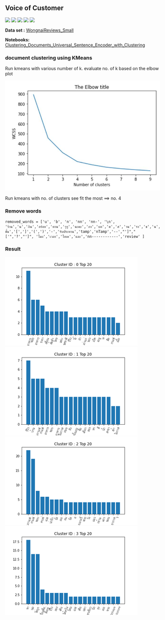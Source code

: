 
## Voice of Customer
[![](https://img.shields.io/badge/-K--Means-blue)](#) [![](https://img.shields.io/badge/-Python-blue)](#) [![](https://img.shields.io/badge/-Google--Colab-blue)](#) 
[![](https://img.shields.io/badge/-Cosine--similarity-blue)](#) [![](https://img.shields.io/badge/-pythainlp-blue)](#) 

**Data set :** [WongnaiReviews_Small](./WongnaiReviews_Small.csv) 

**Notebooks:** [Clustering_Documents_Universal_Sentence_Encoder_with_Clustering](./Clustering_Documents_Universal_Sentence_Encoder_with_Clustering.ipynb) 

### document clustering using KMeans

Run kmeans with various number of k. evaluate no. of k based on the elbow plot

![Voice_01](./voice_01.JPG)

Run kmeans with no. of clusters see fit the most  ==> no. 4

### Remove words 

    removed_words = ['u', 'b', 'n', 'nn', 'nn-', '\n', 'ร้าน','น','กิน','อร่อย','ทาน','ๆๆ','นะคะ','กา','บอ','ศ','ส','าน','รา','ข','น','กก','เม','ร้า','เ','อย','รี่',':','ท','ผม','สวัสดี','ดิชั้น','[',']','(',')','-','รับประทาน','tamp','nTamp','--',"']","['",'?',"']", 'โมง','เวลา','โอเค','และ','nn------------','review' ]


### Result 

![voice_kmean_0](./voice_kmean_0.png)  ![voice_kmean_1](./voice_kmean_1.png)
![voice_kmean_2](./voice_kmean_2.png)  ![voice_kmean_3](./voice_kmean_3.png)

